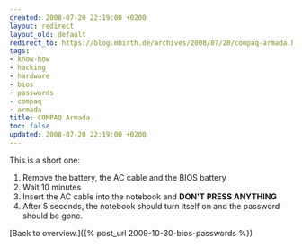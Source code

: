 ```yaml
---
created: 2008-07-20 22:19:00 +0200
layout: redirect
layout_old: default
redirect_to: https://blog.mbirth.de/archives/2008/07/20/compaq-armada.html
tags:
- know-how
- hacking
- hardware
- bios
- passwords
- compaq
- armada
title: COMPAQ Armada
toc: false
updated: 2008-07-20 22:19:00 +0200
---
```


This is a short one:

1. Remove the battery, the AC cable and the BIOS battery
1. Wait 10 minutes
1. Insert the AC cable into the notebook and **DON'T PRESS ANYTHING**
1. After 5 seconds, the notebook should turn itself on and the password should be gone.

[Back to overview.]({% post_url 2009-10-30-bios-passwords %})